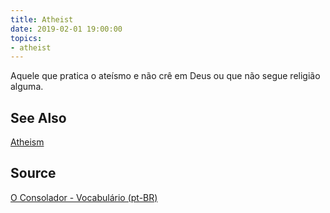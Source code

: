 ```yaml
---
title: Atheist
date: 2019-02-01 19:00:00
topics:
- atheist
---
```


Aquele que pratica o ateísmo e não crê em Deus ou que não segue religião
alguma.

## See Also
[Atheism](../atheism)

## Source
[O Consolador - Vocabulário (pt-BR)](http://www.oconsolador.com.br/linkfixo/vocabulario/principal.html)
